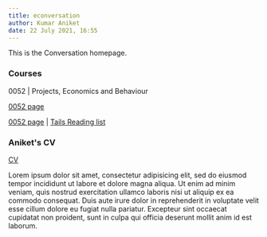 ```yaml
---
title: econversation
author: Kumar Aniket
date: 22 July 2021, 16:55
---
```


<link rel="stylesheet" href="style.css">

This is the Conversation homepage.


### Courses

0052 | Projects, Economics and Behaviour

[0052 page](0052/index.html)



[0052 page](https://ucl.rl.talis.com/modules/bcpm0052.html) | [Tails Reading list](https://rl.talis.com/3/ucl/lists/0E9053CC-50DA-F00B-F8C6-4E931E49DE56.html?lang=en-gb)

### Aniket's CV 

[CV](cv.html)

Lorem ipsum dolor sit amet, consectetur adipisicing elit, sed do eiusmod tempor incididunt ut labore et dolore magna aliqua. Ut enim ad minim veniam, quis nostrud exercitation ullamco laboris nisi ut aliquip ex ea commodo consequat. Duis aute irure dolor in reprehenderit in voluptate velit esse cillum dolore eu fugiat nulla pariatur. Excepteur sint occaecat cupidatat non proident, sunt in culpa qui officia deserunt mollit anim id est laborum.


